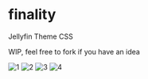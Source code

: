 # finality
Jellyfin Theme CSS

WIP, feel free to fork if you have an idea


![1](https://i.imgur.com/DGbkZvT.png)
![2](https://i.imgur.com/BxPTNqF.gif)
![3](https://i.imgur.com/IYXQJy4.gif)
![4](https://i.imgur.com/7U3tZf3.gif)
